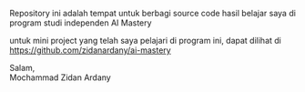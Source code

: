 Repository ini adalah tempat untuk berbagi source code hasil belajar saya di program studi independen AI Mastery

untuk mini project yang telah saya pelajari di program ini, dapat dilihat di https://github.com/zidanardany/ai-mastery

Salam, <br>
Mochammad Zidan Ardany
